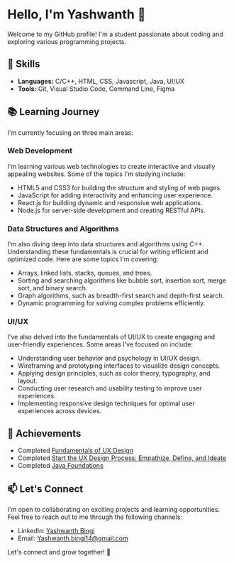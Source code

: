 # Hello, I'm Yashwanth 👋

Welcome to my GitHub profile! I'm a student passionate about coding and exploring various programming projects.

## 🌱 Skills

- **Languages:** C/C++, HTML, CSS, Javascript, Java, UI/UX
- **Tools:** Git, Visual Studio Code, Command Line, Figma

## 📚 Learning Journey

I'm currently focusing on three main areas:

### Web Development

I'm learning various web technologies to create interactive and visually appealing websites. Some of the topics I'm studying include:

- HTML5 and CSS3 for building the structure and styling of web pages.
- JavaScript for adding interactivity and enhancing user experience.
- React.js for building dynamic and responsive web applications.
- Node.js for server-side development and creating RESTful APIs.

### Data Structures and Algorithms

I'm also diving deep into data structures and algorithms using C++. Understanding these fundamentals is crucial for writing efficient and optimized code. Here are some topics I'm covering:

- Arrays, linked lists, stacks, queues, and trees.
- Sorting and searching algorithms like bubble sort, insertion sort, merge sort, and binary search.
- Graph algorithms, such as breadth-first search and depth-first search.
- Dynamic programming for solving complex problems efficiently.

### UI/UX
 I've also delved into the fundamentals of UI/UX to create engaging and user-friendly experiences. Some areas I've focused on include:

- Understanding user behavior and psychology in UI/UX design.
- Wireframing and prototyping interfaces to visualize design concepts.
- Applying design principles, such as color theory, typography, and layout.
- Conducting user research and usability testing to improve user experiences.
- Implementing responsive design techniques for optimal user experiences across devices.

## 🌟 Achievements

- Completed [Fundamentals of UX Design](https://drive.google.com/file/d/10n3QFVkzEmEGQIiN4v8u33pMOY3ewgUX/view)
- Completed [Start the UX Design Process: Empathize, Define, and Ideate](https://www.coursera.org/account/accomplishments/verify/354GQMBA64P4?utm_source=link&utm_medium=certificate&utm_content=cert_image&utm_campaign=pdf_header_button&utm_product=course)
- Completed [Java Foundations](https://drive.google.com/file/d/13LsCMCshh2JMjqOlOZbD3GRYDlw3tajE/view)

## 📫 Let's Connect

I'm open to collaborating on exciting projects and learning opportunities. Feel free to reach out to me through the following channels:

- LinkedIn: [Yashwanth Bingi](https://www.linkedin.com/in/neveryash/)
- Email: [Yashwanth.bingi14@gmail.com](mailto:yashwanth.bingi14@gmail.com)

Let's connect and grow together! 🚀
